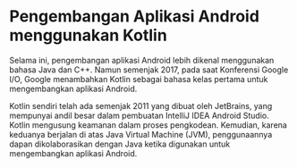 # Pengembangan Aplikasi Android menggunakan Kotlin

Selama ini, pengembangan aplikasi Android lebih dikenal menggunakan bahasa Java dan C++. Namun semenjak 2017, pada saat Konferensi Google I/O, Google menambahkan Kotlin sebagai bahasa kelas pertama untuk mengembangkan aplikasi Android.

Kotlin sendiri telah ada semenjak 2011 yang dibuat oleh JetBrains, yang mempunyai andil besar dalam pembuatan IntelliJ IDEA Android Studio. Kotlin mengusung keamanan dalam proses pengkodean. Kemudian, karena keduanya berjalan di atas Java Virtual Machine \(JVM\), penggunaannya dapan dikolaborasikan dengan Java ketika digunakan untuk mengembangkan aplikasi Android.



